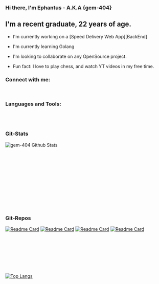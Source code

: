 
### Hi there, I'm Ephantus - A.K.A {gem-404}

## I'm a recent graduate, 22 years of age.

- I'm currently working on a [Speed Delivery Web App][BackEnd]
- I'm currently learning Golang
- I'm looking to collaborate on any OpenSource project.

- Fun fact: I love to play chess, and watch YT videos in my free time.

### Connect with me:


<br />

### Languages and Tools:


<br />
<br />

### Git-Stats

<img align="left" alt="gem-404 Github Stats" src="https://github-readme-stats.vercel.app/api?username=gem-404&theme=merko&show_icons=true&hide_border=false">

<br />
<br />
<br />
<br />
<br />
<br />

<br />
<br />
<br />
<br />
<br />
<br />

### Git-Repos

[![Readme Card](https://github-readme-stats.vercel.app/api/pin/?username=gem-404&theme=merko&repo=new-streamlit)](https://github.com/gem-404/new-streamlit)
[![Readme Card](https://github-readme-stats.vercel.app/api/pin/?username=gem-404&theme=merko&repo=shell-files)](https://github.com/gem-404/shell-files)
[![Readme Card](https://github-readme-stats.vercel.app/api/pin/?username=gem-404&theme=merko&repo=snippet)](https://github.com/gem-404/snippet)
[![Readme Card](https://github-readme-stats.vercel.app/api/pin/?username=gem-404&theme=merko&repo=pyfiles)](https://github.com/gem-404/pyfiles)


<br />
<br />
<br />
<br />
<br />
<br />

[![Top Langs](https://github-readme-stats.vercel.app/api/top-langs/?username=gem-404&layout=compact)](https://github.com/anuraghazra/github-readme-stats)

[github]: https://github.com/gem-404
[linkedin]: https://linkedin.com/ephantus-gicobi
